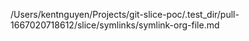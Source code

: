 /Users/kentnguyen/Projects/git-slice-poc/.test_dir/pull-1667020718612/slice/symlinks/symlink-org-file.md